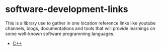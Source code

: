 # software-development-links
This is a library use to gather in one location reference links like youtube channels, blogs, documentations and tools that will provide learnings on some well-known software programming languages.

* [C++](cplusplus.md)
